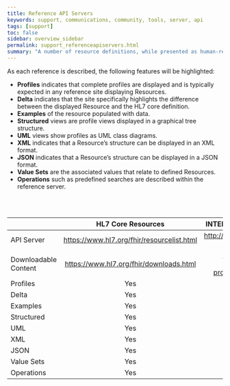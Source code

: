 ```yaml
---
title: Reference API Servers
keywords: support, communications, community, tools, server, api
tags: [support]
toc: false
sidebar: overview_sidebar
permalink: support_referenceapiservers.html
summary: "A number of resource definitions, while presented as human-readable, they may be served up by a FHIR Reference API Server"
---
```


As each reference is described, the following features will be highlighted:
* <b>Profiles</b> indicates that complete profiles are displayed and is typically expected in any reference site displaying Resources.
* <b>Delta</b> indicates that the site specifically highlights the difference between the displayed Resource and the HL7 core definition.
* <b>Examples</b> of the resource populated with data.
* <b>Structured</b> views are profile views displayed in a graphical tree structure.
* <b>UML</b> views show profiles as UML class diagrams.
* <b>XML</b> indicates that a Resource’s structure can be displayed in an XML format.
* <b>JSON</b> indicates that a Resource’s structure can be displayed in a JSON format.
* <b>Value Sets</b> are the associated values that relate to defined Resources.
* <b>Operations</b> such as predefined searches are described within the reference server.

<br><br>
<table style="width:100%;max-width:100%;table-layout:fixed;text-align:center">
<thead>
<tr><th></th><th style="text-align:center">HL7 Core Resources</th><th style="text-align:center">INTEROPen Care Connect Profiles</th><th style="text-align:center">NHS Digital Profiles</th></tr>
</thead>
<tr><td style="text-align:left">API Server</td><td style="word-wrap: break-word;text-align:center"><a href="https://www.hl7.org/fhir/resourcelist.html">https://www.hl7.org/fhir/resourcelist.html</a></td><td style="word-wrap: break-word;text-align:center"><a href="http://www.interopen.org/resource-profiles">http://www.interopen.org/resource-profiles</a></td><td style="word-wrap: break-word;text-align:center"><a href="http://fhir-test.nhs.uk/">http://fhir-test.nhs.uk/</a></td></tr>
<tr><td style="text-align:left">Downloadable Content</td><td style="word-wrap: break-word;"><a href="https://www.hl7.org/fhir/downloads.html">https://www.hl7.org/fhir/downloads.html</a></td><td style="word-wrap: break-word;"><a href="https://github.com/HL7-UK/CareConnect-profiles">https://github.com/HL7-UK/CareConnect-profiles/tree/feature/interopen</a></td><td style="word-wrap: break-word;"><a  href="https://nhsconnect.github.io/gpconnect/development_deliverables.html">https://nhsconnect.github.io/gpconnect/development_deliverables.html</a></td></tr>
<tr><td style="text-align:left">Profiles</td><td>Yes</td><td>Yes</td><td>Yes</td></tr>
<tr><td style="text-align:left">Delta</td><td>Yes</td><td>Yes</td><td>No</td></tr>
<tr><td style="text-align:left">Examples</td><td>Yes</td><td>Yes</td><td>Planned</td></tr>
<tr><td style="text-align:left">Structured</td><td>Yes</td><td>Yes</td><td>Yes</td></tr>
<tr><td style="text-align:left">UML</td><td>Yes</td><td>No</td><td>No</td></tr>
<tr><td style="text-align:left">XML</td><td>Yes</td><td>Yes</td><td>Yes</td></tr>
<tr><td style="text-align:left">JSON</td><td>Yes</td><td>Yes</td><td>Yes</td></tr>
<tr><td style="text-align:left">Value Sets</td><td>Yes</td><td>Yes</td><td>Yes</td></tr>
<tr><td style="text-align:left">Operations</td><td>Yes</td><td>No</td><td>Yes</td></tr>
</table>

